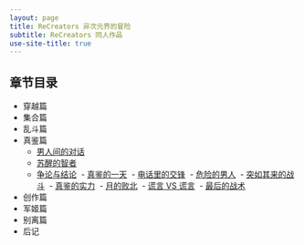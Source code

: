 ```yaml
---
layout: page
title: ReCreators 异次元界的冒险
subtitle: ReCreators 同人作品
use-site-title: true
---
```


## 章节目录
- 穿越篇
- 集合篇
- 乱斗篇
- 真鉴篇
  - [男人间的对话](man-talk)
  - [苏醒的智者](wiser-wake)
  - [争论与结论](argue-on-justice)
  - [真鉴的一天](zhenjian-day)
  - [电话里的交锋](phone-call)
  - [危险的男人](dangerous-man)
  - [突如其来的战斗](sudden-war)
  - [真鉴的实力](zhenjian-ability)
  - [月的败北](moon-fail)
  - [谎言 VS 谎言](lie-to-lie)
  - [最后的战术](final-strategy)
- 创作篇
- 军姬篇
- 别离篇
- 后记

